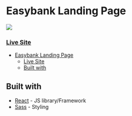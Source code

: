 # Easybank Landing Page

![](./public/desktop-design.jpg.jpg)

### [Live Site](https://test.vercel.app/)

- [Easybank Landing Page](#easybank-landing-page)
    - [Live Site](#live-site)
  - [Built with](#built-with)

## Built with

- [React](https://react.dev/) - JS library/Framework
- [Sass](https://sass-lang.com/) - Styling